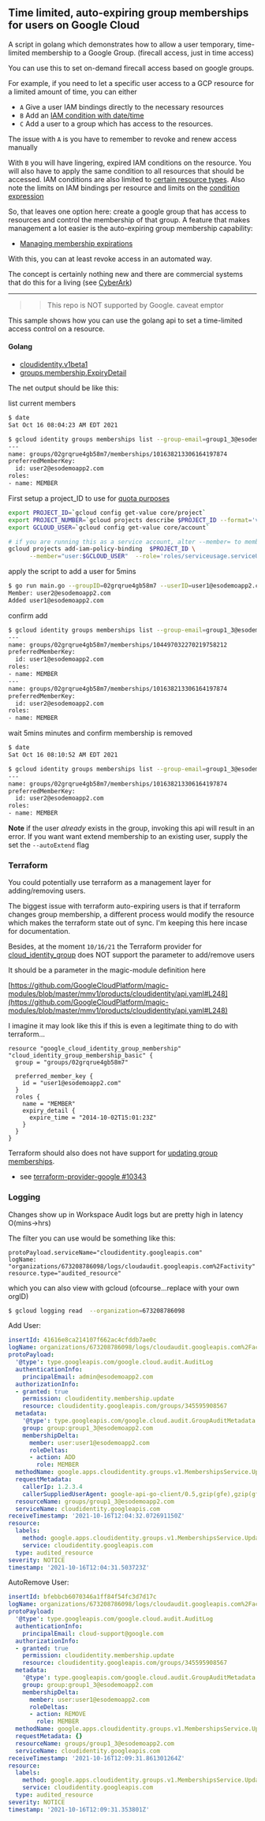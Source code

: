 ## Time limited, auto-expiring group memberships for users on Google Cloud

A script in golang which demonstrates how to allow a user temporary, time-limited membership to a Google Group.  (firecall access, just in time access)

You can use this to set on-demand firecall access based on google groups.  

For example, if you need to let a specific user access to a GCP resource for a limited amount of time, you can either

- `A` Give a user IAM bindings directly to the necessary resources
- `B` Add an [IAM condition with date/time](https://cloud.google.com/iam/docs/conditions-overview#request_attributes)
- `C` Add a user to a group which has access to the resources.

The issue with `A` is you have to remember to revoke and renew access manually

With `B` you will have lingering, expired IAM conditions on the resource.  You will also have to apply the same condition to all resources that should be accessed.  IAM conditions are also limited to [certain resource types](https://cloud.google.com/iam/docs/conditions-overview#resources).  Also note the limits on IAM bindings per resource and limits on the [condition expression](https://cloud.google.com/iam/quotas#limits)


So, that leaves one option here:  create a google group that has access to resources and control the membership of that group.  A feature that makes management a lot easier is the auto-expiring group membership capability:

- [Managing membership expirations](https://cloud.google.com/identity/docs/how-to/manage-expirations)

With this, you can at least revoke access in an automated way.


The concept is certainly nothing new and there are commercial systems that do this for a living (see [CyberArk](https://www.cyberark.com/what-is/just-in-time-access/))

---

>> This repo is NOT supported by Google. caveat emptor

This sample shows how you can use the golang api to set a time-limited access control on a resource.


#### Golang

- [cloudidentity.v1beta1](https://pkg.go.dev/google.golang.org/api/cloudidentity/v1beta1)
- [groups.membership.ExpiryDetail](https://cloud.google.com/identity/docs/reference/rest/v1/groups.memberships#ExpiryDetail)


The net output should be like this:


list current members
```bash
$ date
Sat Oct 16 08:04:23 AM EDT 2021

$ gcloud identity groups memberships list --group-email=group1_3@esodemoapp2.com
---
name: groups/02grqrue4gb58m7/memberships/101638213306164197874
preferredMemberKey:
  id: user2@esodemoapp2.com
roles:
- name: MEMBER
```

First setup a project_ID to use for [quota purposes](https://cloud.google.com/sdk/gcloud/reference/auth/application-default/set-quota-project) 

```bash
export PROJECT_ID=`gcloud config get-value core/project`
export PROJECT_NUMBER=`gcloud projects describe $PROJECT_ID --format='value(projectNumber)'`
export GCLOUD_USER=`gcloud config get-value core/account`

# if you are running this as a service account, alter --member= to member="serviceAccount:$SVC_ACCOUNT_EMAIL
gcloud projects add-iam-policy-binding  $PROJECT_ID \
      --member="user:$GCLOUD_USER" 	--role='roles/serviceusage.serviceUsageConsumer'
```


apply the script to add a user for 5mins
```bash
$ go run main.go --groupID=02grqrue4gb58m7 --userID=user1@esodemoapp2.com --expireIn=5 --quotaProject=$PROJECT_ID
Member: user2@esodemoapp2.com
Added user1@esodemoapp2.com
```

confirm add
```bash
$ gcloud identity groups memberships list --group-email=group1_3@esodemoapp2.com
---
name: groups/02grqrue4gb58m7/memberships/104497032270219758212
preferredMemberKey:
  id: user1@esodemoapp2.com
roles:
- name: MEMBER
---
name: groups/02grqrue4gb58m7/memberships/101638213306164197874
preferredMemberKey:
  id: user2@esodemoapp2.com
roles:
- name: MEMBER
```

wait 5mins minutes and confirm membership is removed

```bash
$ date
Sat Oct 16 08:10:52 AM EDT 2021

$ gcloud identity groups memberships list --group-email=group1_3@esodemoapp2.com
---
name: groups/02grqrue4gb58m7/memberships/101638213306164197874
preferredMemberKey:
  id: user2@esodemoapp2.com
roles:
- name: MEMBER
```

**Note** if the user _already_ exists in the group, invoking this api will result in an error.  If you want want extend membership to an existing user, supply the set the `--autoExtend` flag

### Terraform

You could potentially use terraform as a management layer for adding/removing users.

The biggest issue with terraform auto-expiring users is that if terraform changes group membership, a different process would modify the resource which makes the terraform state out of sync. I'm keeping this here incase for documentation.

Besides, at the moment `10/16/21` the Terraform provider for [cloud_identity_group](https://registry.terraform.io/providers/hashicorp/google/latest/docs/resources/cloud_identity_group)  does NOT support the parameter to add/remove users

It should be a parameter in the magic-module definition here

[https://github.com/GoogleCloudPlatform/magic-modules/blob/master/mmv1/products/cloudidentity/api.yaml#L248](https://github.com/GoogleCloudPlatform/magic-modules/blob/master/mmv1/products/cloudidentity/api.yaml#L248)

I imagine it may look like this if this is even a legitimate thing to do with terraform...

```hcl
resource "google_cloud_identity_group_membership" "cloud_identity_group_membership_basic" {
  group = "groups/02grqrue4gb58m7"

  preferred_member_key {
    id = "user1@esodemoapp2.com"
  }
  roles {
    name = "MEMBER"
    expiry_detail {
      expire_time = "2014-10-02T15:01:23Z"
    }
  }
}
```

Terraform should also does not have support for [updating group memberships](https://cloud.google.com/identity/docs/how-to/manage-expirations#updating_the_expiration_of_a_membership).

- see [terraform-provider-google #10343](https://github.com/hashicorp/terraform-provider-google/issues/10343)

### Logging

Changes show up in Workspace Audit logs but are pretty high in latency O(mins->hrs)

The filter you can use would be something like this:

```
protoPayload.serviceName="cloudidentity.googleapis.com"
logName: "organizations/673208786098/logs/cloudaudit.googleapis.com%2Factivity"
resource.type="audited_resource"
```

which you can also view with gcloud (ofcourse...replace with your own orgID)
```bash
$ gcloud logging read  --organization=673208786098
```

Add User:

```yaml
insertId: 41616e8ca214107f662ac4cfddb7ae0c
logName: organizations/673208786098/logs/cloudaudit.googleapis.com%2Factivity
protoPayload:
  '@type': type.googleapis.com/google.cloud.audit.AuditLog
  authenticationInfo:
    principalEmail: admin@esodemoapp2.com
  authorizationInfo:
  - granted: true
    permission: cloudidentity.membership.update
    resource: cloudidentity.googleapis.com/groups/345595908567
  metadata:
    '@type': type.googleapis.com/google.cloud.audit.GroupAuditMetadata
    group: group:group1_3@esodemoapp2.com
    membershipDelta:
      member: user:user1@esodemoapp2.com
      roleDeltas:
      - action: ADD
        role: MEMBER
  methodName: google.apps.cloudidentity.groups.v1.MembershipsService.UpdateMembership
  requestMetadata:
    callerIp: 1.2.3.4
    callerSuppliedUserAgent: google-api-go-client/0.5,gzip(gfe),gzip(gfe)
  resourceName: groups/group1_3@esodemoapp2.com
  serviceName: cloudidentity.googleapis.com
receiveTimestamp: '2021-10-16T12:04:32.072691150Z'
resource:
  labels:
    method: google.apps.cloudidentity.groups.v1.MembershipsService.UpdateMembership
    service: cloudidentity.googleapis.com
  type: audited_resource
severity: NOTICE
timestamp: '2021-10-16T12:04:31.503723Z'
```

AutoRemove User: 

```yaml
insertId: bfebbcb6070346a1ff84f54fc3d7d17c
logName: organizations/673208786098/logs/cloudaudit.googleapis.com%2Factivity
protoPayload:
  '@type': type.googleapis.com/google.cloud.audit.AuditLog
  authenticationInfo:
    principalEmail: cloud-support@google.com
  authorizationInfo:
  - granted: true
    permission: cloudidentity.membership.update
    resource: cloudidentity.googleapis.com/groups/345595908567
  metadata:
    '@type': type.googleapis.com/google.cloud.audit.GroupAuditMetadata
    group: group:group1_3@esodemoapp2.com
    membershipDelta:
      member: user:user1@esodemoapp2.com
      roleDeltas:
      - action: REMOVE
        role: MEMBER
  methodName: google.apps.cloudidentity.groups.v1.MembershipsService.UpdateMembership
  requestMetadata: {}
  resourceName: groups/group1_3@esodemoapp2.com
  serviceName: cloudidentity.googleapis.com
receiveTimestamp: '2021-10-16T12:09:31.861301264Z'
resource:
  labels:
    method: google.apps.cloudidentity.groups.v1.MembershipsService.UpdateMembership
    service: cloudidentity.googleapis.com
  type: audited_resource
severity: NOTICE
timestamp: '2021-10-16T12:09:31.353801Z'
```
